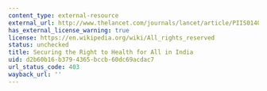 ```yaml
---
content_type: external-resource
external_url: http://www.thelancet.com/journals/lancet/article/PIIS0140-6736(10)62182-4/
has_external_license_warning: true
license: https://en.wikipedia.org/wiki/All_rights_reserved
status: unchecked
title: Securing the Right to Health for All in India
uid: d2b60b16-b379-4365-bccb-60dc69acdac7
url_status_code: 403
wayback_url: ''
---
```


